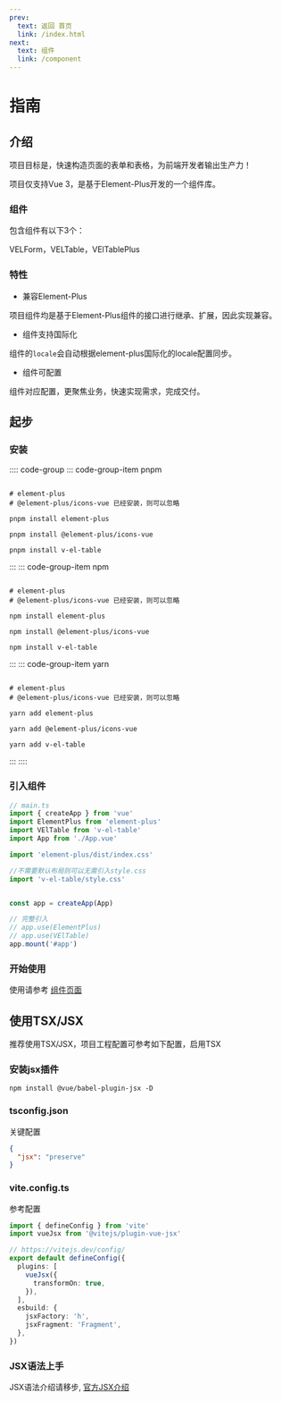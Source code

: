 ```yaml
---
prev:
  text: 返回 首页
  link: /index.html
next:
  text: 组件
  link: /component
---
```

# 指南

## 介绍

项目目标是，快速构造页面的表单和表格，为前端开发者输出生产力！

项目仅支持Vue 3，是基于Element-Plus开发的一个组件库。

### 组件

包含组件有以下3个：

VELForm，VELTable，VElTablePlus

### 特性

- 兼容Element-Plus

项目组件均是基于Element-Plus组件的接口进行继承、扩展，因此实现兼容。

- 组件支持国际化

组件的`locale`会自动根据element-plus国际化的locale配置同步。

- 组件可配置

组件对应配置，更聚焦业务，快速实现需求，完成交付。



## 起步



### 安装

:::: code-group
::: code-group-item pnpm
```shell

# element-plus 
# @element-plus/icons-vue 已经安装，则可以忽略

pnpm install element-plus

pnpm install @element-plus/icons-vue

pnpm install v-el-table

```
:::
::: code-group-item npm
```shell

# element-plus 
# @element-plus/icons-vue 已经安装，则可以忽略

npm install element-plus

npm install @element-plus/icons-vue

npm install v-el-table

```
:::
::: code-group-item yarn
```shell

# element-plus 
# @element-plus/icons-vue 已经安装，则可以忽略

yarn add element-plus

yarn add @element-plus/icons-vue

yarn add v-el-table

```
:::
::::


### 引入组件

```ts
// main.ts
import { createApp } from 'vue'
import ElementPlus from 'element-plus'
import VElTable from 'v-el-table'
import App from './App.vue'

import 'element-plus/dist/index.css'

//不需要默认布局则可以无需引入style.css
import 'v-el-table/style.css'


const app = createApp(App)

// 完整引入
// app.use(ElementPlus)
// app.use(VElTable)
app.mount('#app')
```

### 开始使用


使用请参考 [组件页面](/component)


## 使用TSX/JSX

推荐使用TSX/JSX，项目工程配置可参考如下配置，启用TSX

### 安装jsx插件

```shell
npm install @vue/babel-plugin-jsx -D
```
### tsconfig.json

关键配置

```json
{
  "jsx": "preserve"
}
```

### vite.config.ts

参考配置

```ts
import { defineConfig } from 'vite'
import vueJsx from '@vitejs/plugin-vue-jsx'

// https://vitejs.dev/config/
export default defineConfig({
  plugins: [
    vueJsx({
      transformOn: true,
    }),
  ],
  esbuild: {
    jsxFactory: 'h',
    jsxFragment: 'Fragment',
  },
})
```

### JSX语法上手

JSX语法介绍请移步, [官方JSX介绍](https://github.com/vuejs/babel-plugin-jsx#installation)
